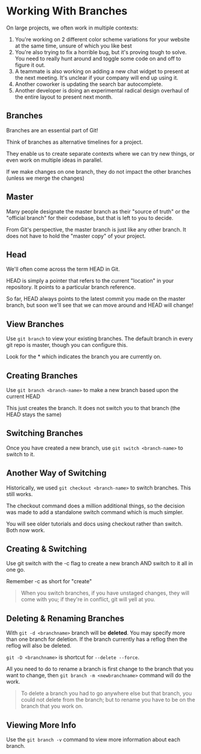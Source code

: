 # Working With Branches

On large projects, we often work in multiple contexts:

1. You're working on 2 different color scheme variations for your website at the same time, unsure of which you like best
2. You're also trying to fix a horrible bug, but it's proving tough to solve. You need to really hunt around and toggle some code on and off to figure it out.
3. A teammate is also working on adding a new chat widget to present at the next meeting. It's unclear if your company will end up using it.
4. Another coworker is updating the search bar autocomplete.
5. Another developer is doing an experimental radical design overhaul of the entire layout to present next month.

## **Branches**

Branches are an essential part of Git!

Think of branches as alternative timelines for a project.

They enable us to create separate contexts where we can try new things, or even work on multiple ideas in parallel.

If we make changes on one branch, they do not impact the other branches (unless we merge the changes)

## **Master**

Many people designate the master branch as their "source of truth" or the "official branch" for their codebase, but that is left to you to decide.

From Git's perspective, the master branch is just like any other branch. It does not have to hold the "master copy" of your project.

## **Head**

We'll often come across the term HEAD in Git.

HEAD is simply a pointer that refers to the current "location" in your repository. It points to a particular branch reference.

So far, HEAD always points to the latest commit you made on the master branch, but soon we'll see that we can move around and HEAD will change!

## **View Branches**

Use `git branch` to view your existing branches. The default branch in every git repo is master, though you can configure this.

Look for the \* which indicates the branch you are currently on.

## **Creating Branches**

Use `git branch <branch-name>` to make a new branch based upon the current HEAD

This just creates the branch. It does not switch you to that branch (the HEAD stays the same)

## **Switching Branches**

Once you have created a new branch,
use `git switch <branch-name>` to switch to it.

## **Another Way of Switching**

Historically, we used `git checkout <branch-name>` to switch branches. This still works.

The checkout command does a million additional things, so the decision was made to add a standalone switch command which is much simpler.

You will see older tutorials and docs using checkout rather than switch. Both now work.

## **Creating & Switching**

Use git switch with the -c flag to create a new branch AND switch to it all in one go.

Remember -c as short for "create"

> When you switch branches, if you have unstaged changes, they will come with you; if they're in conflict, git will yell at you.

## **Deleting & Renaming Branches**

With `git -d <branchname>` branch will be **deleted**. You may specify more than one branch for deletion. If the branch currently has a reflog then the reflog will also be deleted.

`git -D <branchname>` is shortcut for `--delete --force`.

All you need to do to rename a branch is first change to the branch that you want to change, then `git branch -m <newbranchname>` command will do the work.

> To delete a branch you had to go anywhere else but that branch, you could not delete from the branch; but to rename you have to be on the branch that you work on.

## **Viewing More Info**

Use the `git branch -v` command to view more information about each branch.
